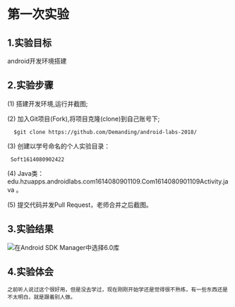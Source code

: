 # 第一次实验
 
## 1.实验目标
 android开发环境搭建
 
## 2.实验步骤
 (1) 搭建开发环境,运行并截图;
 
 (2) 加入Git项目(Fork),将项目克隆(clone)到自己账号下;
 
      $git clone https://github.com/Demanding/android-labs-2018/
      
 (3) 创建以学号命名的个人实验目录：
 
     Soft1614080902422
      
     
 (4) Java类：edu.hzuapps.androidlabs.com1614080901109.Com1614080901109Activity.java 。
 
 (5) 提交代码并发Pull Request，老师合并之后截图。
 
## 3.实验结果
 ![在Android SDK Manager中选择6.0库](https://github.com/lixubin51/android-labs-2018/blob/master/Com1614080901109/com1614080901109.png "配置教育网下载代理")
 
## 4.实验体会
    之前听人说过这个很好用，但是没去学过，现在刚刚开始学还是觉得很不熟练，有一些东西还是不太明白，就是跟着别人做。

